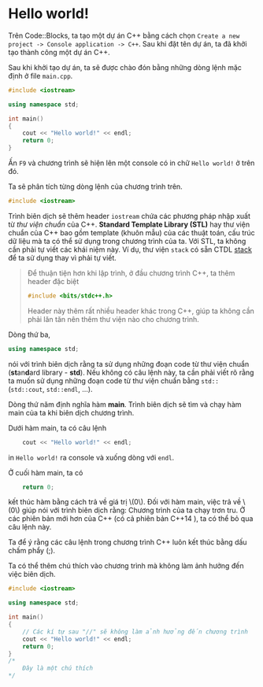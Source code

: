 # Hello world!

Trên Code::Blocks, ta tạo một dự án C++ bằng cách chọn `Create a new project -> Console application -> C++`. Sau khi đặt tên dự án, ta đã khởi tạo thành công một dự án C++.

Sau khi khởi tạo dự án, ta sẽ được chào đón bằng những dòng lệnh mặc định ở file `main.cpp`.

```C++
#include <iostream>

using namespace std;

int main()
{
    cout << "Hello world!" << endl;
    return 0;
}
```

Ấn `F9` và chương trình sẽ hiện lên một console có in chữ `Hello world!` ở trên đó.

Ta sẽ phân tích từng dòng lệnh của chương trình trên.

```C++
#include <iostream>
```

Trình biên dịch sẽ thêm header `iostream` chứa các phương pháp nhập xuất từ *thư viện chuẩn* của C++. **Standard Template Library (STL)** hay thư viện chuẩn của C++ bao gồm template (khuôn mẫu) của các thuật toán, cấu trúc dữ liệu mà ta có thể sử dụng trong chương trình của ta. Với STL, ta không cần phải tự viết các khái niệm này. Ví dụ, thư viện `stack` có sẵn CTDL [stack](../data-structures/stack.md) để ta sử dụng thay vì phải tự viết.

> Để thuận tiện hơn khi lập trình, ở đầu chương trình C++, ta thêm header đặc biệt
> 
> ```C++
> #include <bits/stdc++.h>
> ```
>
> Header này thêm rất nhiều header khác trong C++, giúp ta không cần phải lăn tăn nên thêm thư viện nào cho chương trình.

Dòng thứ ba,

```C++
using namespace std;
```

nói với trình biên dịch rằng ta sử dụng những đoạn code từ thư viện chuẩn (**st**an**d**ard library - **std**). Nếu không có câu lệnh này, ta cần phải viết rõ rằng ta muốn sử dụng những đoạn code từ thư viện chuẩn bằng `std::` (`std::cout`, `std::endl`, ...).

Dòng thứ năm định nghĩa hàm **main**. Trình biên dịch sẽ tìm và chạy hàm main của ta khi biên dịch chương trình. 

Dưới hàm main, ta có câu lệnh

```C++
    cout << "Hello world!" << endl;
```

in `Hello world!` ra console và xuống dòng với `endl`.

Ở cuối hàm main, ta có 

```C++
	return 0;
```

kết thúc hàm bằng cách trả về giá trị \\(0\\). Đối với hàm main, việc trả về \\(0\\) giúp nói với trình biên dịch rằng: Chương trình của ta chạy trơn tru. Ở các phiên bản mới hơn của C++ (có cả phiên bản C++14   ), ta có thể bỏ qua câu lệnh này.

Ta để ý rằng các câu lệnh trong chương trình C++ luôn kết thúc bằng dấu chấm phẩy (;).

Ta có thể thêm chú thích vào chương trình mà không làm ảnh hưởng đến việc biên dịch.

```C++
#include <iostream>

using namespace std;

int main()
{
    // Các kí tự sau "//" sẽ không làm ảnh hưởng đến chương trình
    cout << "Hello world!" << endl;
    return 0;
}
/*
    Đây là một chú thích
*/
```